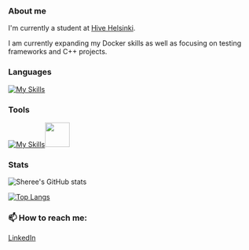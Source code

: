 ### About me

I'm currently a student at [Hive Helsinki]([https://www.hiveschool.io/](https://www.hive.fi/en/)).

I am currently expanding my Docker skills as well as focusing on testing frameworks and C++ projects. 

### Languages

[![My Skills](https://skillicons.dev/icons?i=c,cpp,py)](https://skillicons.dev)

### Tools

[![My Skills](https://skillicons.dev/icons?i=github,vscode,cmake,docker)](https://skillicons.dev)<img height=50 src="https://cdn.jsdelivr.net/gh/devicons/devicon/icons/msdos/msdos-original.svg"/>

### Stats

![Sheree's GitHub stats](https://github-readme-stats.vercel.app/api?username=ShereeMorphett&theme=transparent&show_icons=true&hide_rank=true&hide_title=true)

[![Top Langs](https://github-readme-stats.vercel.app/api/top-langs/?username=ShereeMorphett)](https://github.com/anuraghazra/github-readme-stats)

### 📫 How to reach me:

[LinkedIn](https://www.linkedin.com/in/sheree-morphett)
